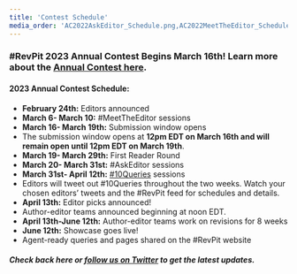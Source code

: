 ```yaml
---
title: 'Contest Schedule'
media_order: 'AC2022AskEditor_Schedule.png,AC2022MeetTheEditor_Schedule.png,RevPit 2022 AskEditor Schedule.xlsx,RevPit 2022 MeetTheEditor Schedule.xlsx'
---
```


### \#RevPit 2023 Annual Contest Begins March 16th! Learn more about the [Annual Contest here](http://reviseresub.com/annual-contest).

#### 2023 Annual Contest Schedule: 

 * **February 24th:** Editors announced
 * **March 6- March 10:** \#MeetTheEditor sessions
 * **March 16- March 19th:** Submission window opens
  * The submission window opens at **12pm EDT on March 16th and will remain open until 12pm EDT on March 19th**.
 * **March 19- March 29th:** First Reader Round
 * **March 20- March 31st:** \#AskEditor sessions
 * **March 31st- April 12th:** [#10Queries](https://katiemccoach.com/how-an-editor-sees-it-10queries?target=_blank) sessions 
  * Editors will tweet out #10Queries throughout the two weeks. Watch your chosen editors’ tweets and the #RevPit feed for schedules and details.
 * **April 13th:** Editor picks announced! 
  * Author-editor teams announced beginning at noon EDT. 
 * **April 13th-June 12th:** Author-editor teams work on revisions for 8 weeks
 * **June 12th:** Showcase goes live! 
  * Agent-ready queries and pages shared on the #RevPit website

##### Check back here or [follow us on Twitter](https://twitter.com/ReviseResub?target=_blank) to get the latest updates.

